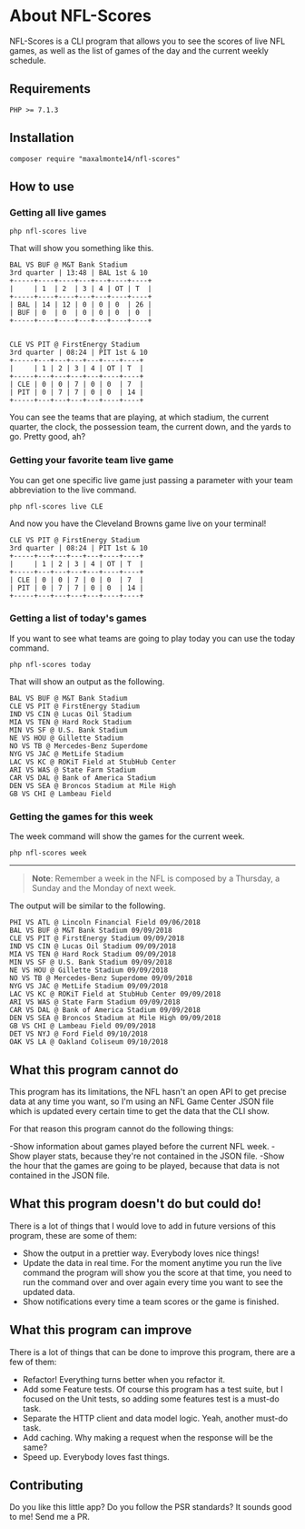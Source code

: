 About NFL-Scores
====================

NFL-Scores is a CLI program that allows you to see the scores of live NFL games, as well as the list of games of the day and the current weekly schedule.

## Requirements

```
PHP >= 7.1.3
```

## Installation

```
composer require "maxalmonte14/nfl-scores"
``` 

## How to use

### Getting all live games

```
php nfl-scores live
```

That will show you something like this.

```
BAL VS BUF @ M&T Bank Stadium
3rd quarter | 13:48 | BAL 1st & 10
+-----+----+----+---+---+----+----+
|     | 1  | 2  | 3 | 4 | OT | T  |
+-----+----+----+---+---+----+----+
| BAL | 14 | 12 | 0 | 0 | 0  | 26 |
| BUF | 0  | 0  | 0 | 0 | 0  | 0  |
+-----+----+----+---+---+----+----+


CLE VS PIT @ FirstEnergy Stadium
3rd quarter | 08:24 | PIT 1st & 10
+-----+---+---+---+---+----+----+
|     | 1 | 2 | 3 | 4 | OT | T  |
+-----+---+---+---+---+----+----+
| CLE | 0 | 0 | 7 | 0 | 0  | 7  |
| PIT | 0 | 7 | 7 | 0 | 0  | 14 |
+-----+---+---+---+---+----+----+
```

You can see the teams that are playing, at which stadium, the current quarter, the clock, the possession team, the current down, and the yards to go. Pretty good, ah?

### Getting your favorite team live game

You can get one specific live game just passing a parameter with your team abbreviation to the live command.

```
php nfl-scores live CLE
```

And now you have the Cleveland Browns game live on your terminal!

```
CLE VS PIT @ FirstEnergy Stadium
3rd quarter | 08:24 | PIT 1st & 10
+-----+---+---+---+---+----+----+
|     | 1 | 2 | 3 | 4 | OT | T  |
+-----+---+---+---+---+----+----+
| CLE | 0 | 0 | 7 | 0 | 0  | 7  |
| PIT | 0 | 7 | 7 | 0 | 0  | 14 |
+-----+---+---+---+---+----+----+
```

### Getting a list of today's games

If you want to see what teams are going to play today you can use the today command.

```
php nfl-scores today
```

That will show an output as the following.

```
BAL VS BUF @ M&T Bank Stadium
CLE VS PIT @ FirstEnergy Stadium
IND VS CIN @ Lucas Oil Stadium
MIA VS TEN @ Hard Rock Stadium
MIN VS SF @ U.S. Bank Stadium
NE VS HOU @ Gillette Stadium
NO VS TB @ Mercedes-Benz Superdome
NYG VS JAC @ MetLife Stadium
LAC VS KC @ ROKiT Field at StubHub Center
ARI VS WAS @ State Farm Stadium
CAR VS DAL @ Bank of America Stadium
DEN VS SEA @ Broncos Stadium at Mile High
GB VS CHI @ Lambeau Field
```

### Getting the games for this week

The week command will show the games for the current week.

```
php nfl-scores week
```
______________________________________________________

> **Note**: Remember a week in the NFL is composed by a Thursday, a Sunday and the Monday of next week.

The output will be similar to the following.

```
PHI VS ATL @ Lincoln Financial Field 09/06/2018
BAL VS BUF @ M&T Bank Stadium 09/09/2018
CLE VS PIT @ FirstEnergy Stadium 09/09/2018
IND VS CIN @ Lucas Oil Stadium 09/09/2018
MIA VS TEN @ Hard Rock Stadium 09/09/2018
MIN VS SF @ U.S. Bank Stadium 09/09/2018
NE VS HOU @ Gillette Stadium 09/09/2018
NO VS TB @ Mercedes-Benz Superdome 09/09/2018
NYG VS JAC @ MetLife Stadium 09/09/2018
LAC VS KC @ ROKiT Field at StubHub Center 09/09/2018
ARI VS WAS @ State Farm Stadium 09/09/2018
CAR VS DAL @ Bank of America Stadium 09/09/2018
DEN VS SEA @ Broncos Stadium at Mile High 09/09/2018
GB VS CHI @ Lambeau Field 09/09/2018
DET VS NYJ @ Ford Field 09/10/2018
OAK VS LA @ Oakland Coliseum 09/10/2018
```

## What this program cannot do

This program has its limitations, the NFL hasn't an open API to get precise data at any time you want, so I'm using an NFL Game Center JSON file which is updated every certain time to get the data that the CLI show.

For that reason this program cannot do the following things:

-Show information about games played before the current NFL week.
-Show player stats, because they're not contained in the JSON file.
-Show the hour that the games are going to be played, because that data is not contained in the JSON file.

## What this program doesn't do but could do!

There is a lot of things that I would love to add in future versions of this program, these are some of them:

- Show the output in a prettier way. Everybody loves nice things!
- Update the data in real time. For the moment anytime you run the live command the program will show you the score at that time, you need to run the command over and over again every time you want to see the updated data.
- Show notifications every time a team scores or the game is finished.

## What this program can improve

There is a lot of things that can be done to improve this program, there are a few of them:

- Refactor! Everything turns better when you refactor it.
- Add some Feature tests. Of course this program has a test suite, but I focused on the Unit tests, so adding some features test is a must-do task.
- Separate the HTTP client and data model logic. Yeah, another must-do task.
- Add caching. Why making a request when the response will be the same?
- Speed up. Everybody loves fast things.

## Contributing

Do you like this little app? Do you follow the PSR standards? It sounds good to me! Send me a PR.